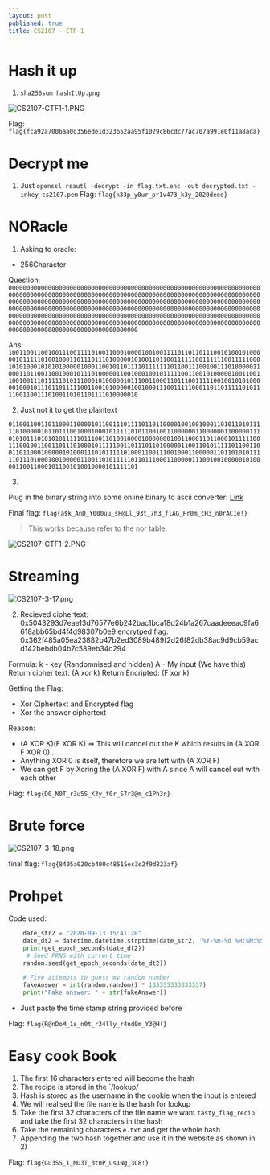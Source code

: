 ```yaml
---
layout: post
published: true
title: CS2107 - CTF 1
---
```

# Hash it up
1. `sha256sum hashItUp.png`

![CS2107-CTF1-1.PNG]({{site.baseurl}}/img/CS2107-CTF1-1.PNG)

Flag: `flag{fca92a7006aa0c356ede1d323652aa95f1029c86cdc77ac707a991e0f11a8ada}`

# Decrypt me
1. Just `openssl rsautl -decrypt -in flag.txt.enc -out decrypted.txt -inkey cs2107.pem`
Flag: `flag{k33p_y0ur_pr1v473_k3y_2020deed}`



# NORacle

1. Asking to oracle:

- 256Character


Question:
`000000000000000000000000000000000000000000000000000000000000000000000000000000000000000000000000000000000000000000000000000000000000000000000000000000000000000000000000000000000000000000000000000000000000000000000000000000000000000000000000000000000000000000000000000000000000000000000000000000000000000000000000000000000000000000000000000000000000000000000000000000000000000000000000000000000000000000000000000000000000000000000000000000000000000000000000`

Ans:
`100110011001001110011110100110001000010010011110110110111001010010100000101111101001000110111011101000001010011011001111110011111100111110001010100010101010000010001100101101111011111110110011100100111010000011000110110011001000101110100000110010001001011111001100101000001001100110010011101111101011100010100000101110011000110111001111100100101010000010001011101101111100110010100000100100011100111110001101101111101011110011001110100110101101111010000010`



2. Just not it to get the plaintext

`011001100110110001100001011001110111101101100001001001000110101101011111010000010110111001000100010111110101100100110000001100000011000001110101011101010101111101110011010010000100000001001100011011000101111100111001001100110111010001011111001101110110100000110011010111110110011001101100010000010100011101011111010001100111001000110000011011010101111101110100010010000011001101011111011011100011000001110010010000010100001100110001011001010010000101111101`


3. 
Plug in the binary string into some online binary to ascii converter: [Link](https://www.rapidtables.com/convert/number/binary-to-ascii.html)


Final flag: `flag{a$k_AnD_Y000uu_sH@Ll_93t_7h3_flAG_Fr0m_tH3_n0rAC1e!}`


> This works because refer to the nor table.

![CS2107-CTF1-2.PNG]({{site.baseurl}}/img/CS2107-CTF1-2.PNG)


# Streaming

![CS2107-3-17.png]({{site.baseurl}}/img/CS2107-3-17.png)

2. Recieved
ciphertext: 0x5043293d7eae13d76577e6b242bac1bca18d24b1a267caadeeeac9fa6618abb65bd4f4d98307b0e9
encrytped flag: 0x362f485a05ea23882b47b2ed3089b489f2d26f82db38ac9d9cb59acd142bebdb04b7c589eb34c294


Formula:
k - key (Randomnised and hidden)
A - My input (We have this) 
Return cipher text: (A xor k) 
Return Encripted: (F xor k)


Getting the Flag:
- Xor Ciphertext and Encrypted flag
- Xor the answer ciphertext


Reason:
- (A XOR K)(F XOR K) => This will cancel out the K which results in (A XOR F XOR 0)..
- Anything XOR 0 is itself, therefore we are left with (A XOR F)
- We can get F by Xoring the (A XOR F) with A since A will cancel out with each other

Flag: `flag{D0_N0T_r3u5S_K3y_f0r_S7r3@m_c1Ph3r}`


# Brute force
![CS2107-3-18.png]({{site.baseurl}}/img/CS2107-3-18.png)



final flag: `flag{8405a020cb400c48515ec3e2f9d823af}`


# Prohpet

Code used:
```python
    date_str2 = "2020-09-13 15:41:28"
    date_dt2 = datetime.datetime.strptime(date_str2, '%Y-%m-%d %H:%M:%S')
    print(get_epoch_seconds(date_dt2))
     # Seed PRNG with current time
    random.seed(get_epoch_seconds(date_dt2))

    # Five attempts to guess my random number
    fakeAnswer = int(random.random() * 133333333333337)
    print("Fake answer: " + str(fakeAnswer))
```
- Just paste the time stamp string provided before

Flag: `flag{R@nDoM_1s_n0t_r34lly_r4nd0m_Y3@H!}`

# Easy cook Book

1) The first 16 characters entered will become the hash 
2) The recipe is stored in the `<ipaddress>/lookup/<hash>
3) Hash is stored as the username in the cookie when the input is entered
4) We will realised the file name is the hash for lookup
5) Take the first 32 characters of the file name we want `tasty_flag_recip` and take the first 32 characters in the hash
6) Take the remaining characters `e.txt` and get the whole hash
7) Appending the two hash together and use it in the website as shown in 2)

Flag: `flag{Gu3SS_1_MU3T_3t0P_Us1Ng_3C8!}`
